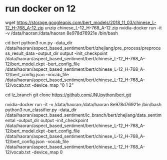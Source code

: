 
# run docker on 12
wget https://storage.googleapis.com/bert_models/2018_11_03/chinese_L-12_H-768_A-12.zip
unzip chinese_L-12_H-768_A-12.zip
nvidia-docker run -it -v /data/haoran:/data/haoran 8e978d76921e /bin/bash

cd bert
python3 run.py -data_dir /data/haoran/aspect_based_sentiment/bert/zhejiang/pre_process/preprocess_result_data -output_dir output -init_checkpoint /data/haoran/aspect_based_sentiment/bert/chinese_L-12_H-768_A-12/bert_model.ckpt -bert_config_file /data/haoran/aspect_based_sentiment/bert/chinese_L-12_H-768_A-12/bert_config.json -vocab_file /data/haoran/aspect_based_sentiment/bert/chinese_L-12_H-768_A-12/vocab.txt -device_map "0 1 2"

cd lz_branch
git clone https://github.com/JNUpython/bert.git

nvidia-docker run -it -v /data/haoran:/data/haoran 8e978d76921e /bin/bash
python3 run_classifier.py -data_dir /data/haoran/aspect_based_sentiment/lc_branch/bert/zhejiang/data_sentimental -output_dir output -init_checkpoint /data/haoran/aspect_based_sentiment/bert/chinese_L-12_H-768_A-12/bert_model.ckpt -bert_config_file /data/haoran/aspect_based_sentiment/bert/chinese_L-12_H-768_A-12/bert_config.json -vocab_file /data/haoran/aspect_based_sentiment/bert/chinese_L-12_H-768_A-12/vocab.txt -device_map 0